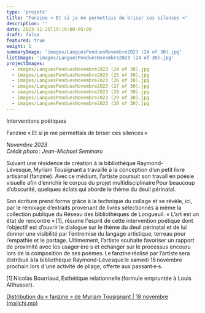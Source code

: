 ```yaml
---
type: 'projets'
title: "Fanzine « Et si je me permettais de briser ces silences »"
description: ''
date: 2023-11-25T19:19:00-05:00
draft: false
featured: true
weight: 1
summaryImage: 'images/LanguesPenduesNovembre2023 (24 of 30).jpg'
listImage: 'images/LanguesPenduesNovembre2023 (24 of 30).jpg'
projectImages:
  - images/LanguesPenduesNovembre2023 (24 of 30).jpg
  - images/LanguesPenduesNovembre2023 (25 of 30).jpg
  - images/LanguesPenduesNovembre2023 (26 of 30).jpg
  - images/LanguesPenduesNovembre2023 (27 of 30).jpg
  - images/LanguesPenduesNovembre2023 (28 of 30).jpg
  - images/LanguesPenduesNovembre2023 (29 of 30).jpg  
  - images/LanguesPenduesNovembre2023 (30 of 30).jpg  
---
```



Interventions poétiques 

Fanzine « Et si je me permettais de briser ces silences » 

_Novembre 2023  
Crédit photo : Jean-Michael Seminaro_

Suivant une résidence de création à la bibliothèque Raymond-Lévesque, Myriam Tousignant a travaillé à la conception d’un petit livre artisanal (fanzine). Avec ce médium, l’artiste poursuit son travail en poésie visuelle afin d’enrichir le corpus du projet multidisciplinaire Pour beaucoup d’obscurité, quelques éclats qui aborde le thème du deuil périnatal.  
 
Son écriture prend forme grâce à la technique du collage et se révèle, ici, par le remixage d’extraits provenant de livres sélectionnés à même la collection publique du Réseau des bibliothèques de Longueuil. « L’art est un état de rencontre » [1], résume l'esprit de cette intervention poétique dont l’objectif est d’ouvrir le dialogue sur le thème du deuil périnatal et de lui donner une visibilité par l’entremise du langage artistique, terreau pour l’empathie et le partage. Ultimement, l’artiste souhaite favoriser un rapport de proximité avec les usager·ère·s et échanger sur le processus encouru lors de la composition de ses poèmes. Le fanzine réalisé par l’artiste sera distribué à la bibliothèque Raymond-Lévesque le samedi 18 novembre prochain lors d'une activité de pliage, offerte aux passant·e·s. 
 
[1] Nicolas Bourriaud, Esthétique relationnelle (formule empruntée à Louis Althusser). 

[Distribution du « fanzine » de Myriam Tousignant | 18 novembre (mailchi.mp)](https://mailchi.mp/f55f5c37f414/tousignant-15626405?fbclid=IwAR1Q-8m9vtAtz4-uv4WSBEuTFI-GgqypGfdjSdSZnZstZp46Fz1RlT_0t28)